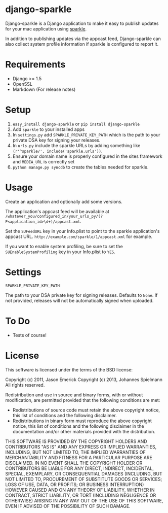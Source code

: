 # django-sparkle

Django-sparkle is a Django application to make it easy to publish updates for your mac application using [sparkle](http://sparkle.andymatuschak.org/).

In addition to publishing updates via the appcast feed, Django-sparkle can also collect system profile information if sparkle is configured to report it.

# Requirements

* Django >= 1.5
* OpenSSL
* Markdown (For release notes)

# Setup

1. `easy_install django-sparkle` or `pip install django-sparkle`
2. Add `sparkle` to your installed apps
3. In `settings.py` add `SPARKLE_PRIVATE_KEY_PATH` which is the path to your private DSA key for signing your releases.
4. In `urls.py` include the sparkle URLs by adding something like `(r'^sparkle/', include('sparkle.urls'))`.
5. Ensure your domain name is properly configured in the sites framework and `MEDIA_URL` is correctly set
6. `python manage.py syncdb` to create the tables needed for sparkle.

# Usage

Create an application and optionally add some versions.

The application's appcast feed will be available at `/whatever_you/configured_in/your_urls_py/(?P<application_id>\d+)/appcast.xml`.

Set the `SUFeedURL` key in your Info.plist to point to the sparkle application's appcast URL. `http://example.com/sparkle/1/appcast.xml` for example.

If you want to enable system profiling, be sure to set the `SUEnableSystemProfiling` key in your Info.plist to `YES`.

# Settings

`SPARKLE_PRIVATE_KEY_PATH`

The path to your DSA private key for signing releases.  Defaults to `None`.  If not provided, releases will not be automatically signed when uploaded.

# To Do

* Tests of course!

# License

This software is licensed under the terms of the BSD license:

Copyright (c) 2011, Jason Emerick
Copyright (c) 2013, Johannes Spielmann
All rights reserved.

Redistribution and use in source and binary forms, with or without modification, are permitted provided that the following conditions are met:

 * Redistributions of source code must retain the above copyright notice, this list of conditions and the following disclaimer.
 * Redistributions in binary form must reproduce the above copyright notice, this list of conditions and the following disclaimer in the documentation and/or other materials provided with the distribution.

THIS SOFTWARE IS PROVIDED BY THE COPYRIGHT HOLDERS AND CONTRIBUTORS "AS IS" AND ANY EXPRESS OR IMPLIED WARRANTIES, INCLUDING, BUT NOT LIMITED TO, THE IMPLIED WARRANTIES OF MERCHANTABILITY AND FITNESS FOR A PARTICULAR PURPOSE ARE DISCLAIMED. IN NO EVENT SHALL THE COPYRIGHT HOLDER OR CONTRIBUTORS BE LIABLE FOR ANY DIRECT, INDIRECT, INCIDENTAL, SPECIAL, EXEMPLARY, OR CONSEQUENTIAL DAMAGES (INCLUDING, BUT NOT LIMITED TO, PROCUREMENT OF SUBSTITUTE GOODS OR SERVICES; LOSS OF USE, DATA, OR PROFITS; OR BUSINESS INTERRUPTION) HOWEVER CAUSED AND ON ANY THEORY OF LIABILITY, WHETHER IN CONTRACT, STRICT LIABILITY, OR TORT (INCLUDING NEGLIGENCE OR OTHERWISE) ARISING IN ANY WAY OUT OF THE USE OF THIS SOFTWARE, EVEN IF ADVISED OF THE POSSIBILITY OF SUCH DAMAGE.